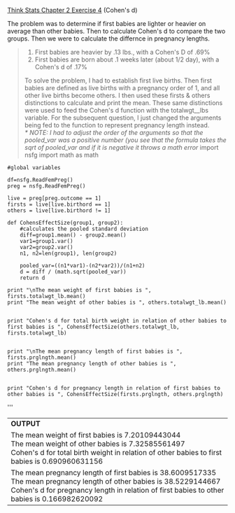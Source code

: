 [Think Stats Chapter 2 Exercise 4](http://greenteapress.com/thinkstats2/html/thinkstats2003.html#toc24) (Cohen's d)

The problem was to determine if first babies are lighter or heavier on average than other babies.  Then to calculate Cohen's d to compare the two groups.   Then we were to calculate the differnce in pregnancy lengths.
>1.  First babies are heavier by .13 lbs., with a Cohen's D of .69%
>2.  First babies are born about .1 weeks later (about 1/2 day), with a Cohen's d of .17%
>
> To solve the problem, I had to establish first live births.  Then first babies are defined as live births with a pregnancy order of 1, and all other live births become others.  I then used these firsts & others distinctions to calculate and print the mean.  These same distinctions were used to feed the Cohen's d function with the totalwgt__lbs variable.  For the subsequent question, I just changed the arguments being fed to the function to represent pregnancy length instead.<br>
><i>* NOTE:  I had to adjust the order of the arguments so that the pooled_var was a positive number (you see that the formula takes the sqrt of pooled_var and if it is negative it throws a math error</i>
    import nsfg
    import math as math
    
    #global variables
    
    df=nsfg.ReadFemPreg()   
    preg = nsfg.ReadFemPreg()
    
    live = preg[preg.outcome == 1]
    firsts = live[live.birthord == 1]
    others = live[live.birthord != 1]
    
    def CohensEffectSize(group1, group2):
        #calculates the pooled standard deviation
        diff=group1.mean() - group2.mean()
        var1=group1.var()
        var2=group2.var()
        n1, n2=len(group1), len(group2)
        
        pooled_var=((n1*var1)-(n2*var2))/(n1+n2)
        d = diff / (math.sqrt(pooled_var))
        return d
        
    print "\nThe mean weight of first babies is ", firsts.totalwgt_lb.mean()
    print "The mean weight of other babies is ", others.totalwgt_lb.mean()
    
        
    print "Cohen's d for total birth weight in relation of other babies to first babies is ", CohensEffectSize(others.totalwgt_lb, firsts.totalwgt_lb)
    
    
    print "\nThe mean pregnancy length of first babies is ", firsts.prglngth.mean()
    print "The mean pregnancy length of other babies is ", others.prglngth.mean()
    
        
    print "Cohen's d for pregnancy length in relation of first babies to other babies is ", CohensEffectSize(firsts.prglngth, others.prglngth)
'''
<table><tr><td><b>OUTPUT</b></td></tr>

<tr><td>The mean weight of first babies is  7.20109443044<br>
The mean weight of other babies is  7.32585561497<br>
Cohen's d for total birth weight in relation of other babies to first babies is  0.690960631156</tr></td>
<tr><td>The mean pregnancy length of first babies is  38.6009517335<br>
The mean pregnancy length of other babies is  38.5229144667<br>
Cohen's d for pregnancy length in relation of first babies to other babies is  0.166982620092</tr></td></table>

